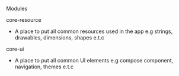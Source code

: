 Modules

core-resource
- A place to put all common resources used in the app e.g strings, drawables, dimensions, shapes e.t.c

core-ui
- A place to put all common UI elements e.g compose component, navigation, themes e.t.c
